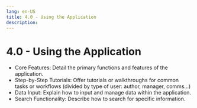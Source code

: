```yaml
---
lang: en-US
title: 4.0 - Using the Application
description:
---
```

# 4.0 -  Using the Application

- Core Features: Detail the primary functions and features of the application.
- Step-by-Step Tutorials: Offer tutorials or walkthroughs for common tasks or workflows (divided by type of user: author, manager, comms...)
- Data Input: Explain how to input and manage data within the application.
- Search Functionality: Describe how to search for specific information.
